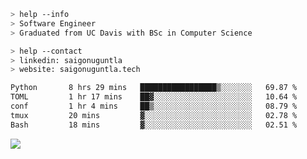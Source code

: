 ```bash
> help --info
> Software Engineer
> Graduated from UC Davis with BSc in Computer Science
```

```bash
> help --contact
> linkedin: saigonuguntla
> website: saigonuguntla.tech
```

<!--START_SECTION:waka-->

```txt
Python       8 hrs 29 mins   █████████████████▒░░░░░░░   69.87 %
TOML         1 hr 17 mins    ██▓░░░░░░░░░░░░░░░░░░░░░░   10.64 %
conf         1 hr 4 mins     ██▒░░░░░░░░░░░░░░░░░░░░░░   08.79 %
tmux         20 mins         ▓░░░░░░░░░░░░░░░░░░░░░░░░   02.78 %
Bash         18 mins         ▓░░░░░░░░░░░░░░░░░░░░░░░░   02.51 %
```

<!--END_SECTION:waka-->

![](https://komarev.com/ghpvc/?username=saigonu&color=6A8AFF)
